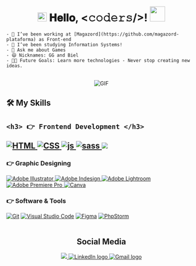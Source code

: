 <!--HELLO EVERYBODY -->

<h1 align="center">
    <img src="https://github.com/JayantGoel001/JayantGoel001/blob/master/GIF/Earth.gif" width="24px" style="max-width:100%;">
    𝐇𝐞𝐥𝐥𝐨, &lt;𝚌𝚘𝚍𝚎𝚛𝚜/&gt;!
    <img src="https://github.com/JayantGoel001/JayantGoel001/blob/master/GIF/Hi.gif" width="40px" />
</h1>

    - 🔭 I’ve been working at [Magazord](https://github.com/magazord-plataforma) as Front-end
    - 🌱 I’ve been studying Information Systems!
    - 💬 Ask me about Games
    - 😄 Nicknames: GG and Biel
    - 💪🏼 Future Goals: Learn more technologies - Never stop creating new ideas.
    
<br/>
<div  align="center">
    <img alt="GIF" src="https://media.giphy.com/media/836HiJc7pgzy8iNXCn/giphy.gif" />
</div>

<h2> 🛠️ My Skills <h2>

    <h3> 👉 Frontend Development </h3>

<div>
    <a href="https://www.w3.org/html/" target="_blank">
        <img alt="HTML" src="https://img.shields.io/badge/HTML5%20-%23E34F26.svg?logo=html5&logoColor=white">
    </a>
    <a href="https://www.w3schools.com/css/" target="_blank">
        <img alt="CSS" src="https://img.shields.io/badge/Css%20-%231572B6.svg?logo=css3&logoColor=white">
    </a>
    <a href="https://www.w3schools.com/js/" target="_blank">
        <img alt="js" src="https://img.shields.io/badge/-Javascript-yellow?style=plastic&logo=javascript">
    </a>
    <a href="https://sass-lang.com" target="_blank">
        <img alt="sass" src="https://img.shields.io/badge/Scss-%23563D7C.svg?style=flat&logo=sass&logoColor=white"/>
    </a>
    <a href="https://www.php.net/">
        <img src="https://img.shields.io/badge/-php-purple?style=plastic&logo=php">
    </a>
</div>

<h3> 👉 Graphic Designing </h3>
<div>
    <a href="https://www.adobe.com/in/products/illustrator.html" target="_blank">
        <img alt="Adobe Illustrator" src="https://img.shields.io/badge/Adobe Illustrator-%23FF9A00.svg?style=flat&logo=adobeillustrator&logoColor=white"/>
    </a>
    <a href="https://www.adobe.com/in/products/indesign.html" target="_blank">
        <img alt="Adobe Indesign" src="https://img.shields.io/badge/Adobe Photoshop-%e749a0.svg?style=flat&logo=adobephotoshop&logoColor=white"/>
    </a>
    <a href="https://www.adobe.com/in/products/photoshop-lightroom.html" target="_blank">
        <img alt="Adobe Lightroom" src="https://img.shields.io/badge/Adobe Lightroom-%2300f.svg?style=flat&logo=adobelightroom&logoColor=white"/>
    </a>
    <a href="https://www.adobe.com/in/products/premiere.html" target="_blank">
        <img alt="Adobe Premiere Pro" src="https://img.shields.io/badge/Adobe Premiere Pro-%2300f.svg?style=flat&logo=adobepremierepro&logoColor=white"/>
    </a>
    <a href="#">
        <img alt="Canva" src="https://img.shields.io/badge/Canva-%2300C4CC.svg?style=flat&logo=Canva&logoColor=white"/>
    </a>
</div>

<h3> 👉 Software & Tools </h3>

<div>
    <a href="#"><img alt="Git" src="https://img.shields.io/badge/Git%20-%23F05033.svg?logo=git&logoColor=white"></a>
    <a href="#"><img alt="Visual Studio Code" src="https://img.shields.io/badge/Visual%20Studio%20Code-0078d7.svg?logo=visual-studio-code&logoColor=white"></a>
    <a href="#"><img alt="Figma" src="https://img.shields.io/badge/-Figma-grey?style=plastic&logo=figma"></a>
    <a href="#"><img alt="PhpStorm" src="https://img.shields.io/badge/-PhpStorm-purple?style=plastic&logo=phpstorm"></a>
</div>
<br/>

<h2 align="center"> Social Media </h2>

<div align="center">
    <a href="https://www.instagram.com/gabriell_girardii/" target="_blank" >
        <img src="https://img.shields.io/badge/-Instagram-blueviolet?style=for-the-badge&logo=instagram&logoColor=white"/>
    </a>
    <a href="www.linkedin.com/in/ggirardii" target="_blank">
        <img src="https://img.shields.io/badge/-LinkedIn-%230077B5?style=for-the-badge&logo=linkedin&logoColor=white" alt="LinkedIn logo"/>
    </a>
    <a href="mailto:gabriel.girardi@magazord.com.br" target="_blank">
        <img src="https://img.shields.io/badge/Gmail-D14836?style=for-the-badge&logo=gmail&logoColor=white" alt="Gmail logo"/>
    </a>
</div>

